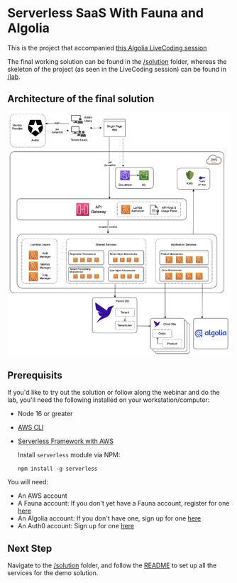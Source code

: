 # Serverless SaaS With Fauna and Algolia

This is the project that accompanied [this Algolia LiveCoding session](https://youtu.be/JLtI1URRXG8)

The final working solution can be found in the [/solution](/solution) folder, 
whereas the skeleton of the project (as seen in the LiveCoding session) can be found in [/lab](/lab). 


## Architecture of the final solution
<img src="./images/FinalSolution.png" width="770">


## Prerequisits
If you'd like to try out the solution or follow along the webinar and do the lab, you'll need the following
installed on your workstation/computer:

* Node 16 or greater
* [AWS CLI](https://docs.aws.amazon.com/cli/latest/userguide/getting-started-install.html)
* [Serverless Framework with AWS](https://www.serverless.com/framework/docs/getting-started)
  
  Install `serverless` module via NPM:
  ```
  npm install -g serverless
  ```

You will need:

* An AWS account
* A Fauna account: If you don't yet have a Fauna account, register for one [here](https://dashboard.fauna.com/accounts/register)
* An Algolia account: If you don't have one, sign up for one [here](https://www.algolia.com/users/sign_up)
* An Auth0 account: Sign up for one [here](https://auth0.com/signup)

## Next Step
Navigate to the [/solution](/solution) folder, and follow the [README](/solution/README.md) to set up all the services for the demo solution.